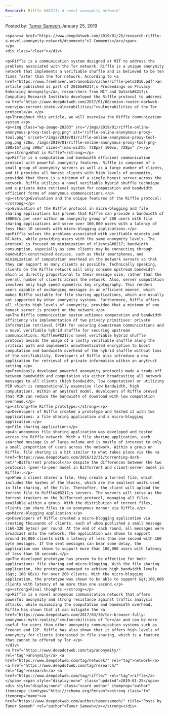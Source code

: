 ```yaml
---
Research: Riffle &#8211; A novel anonymity network"
---
```

<article class="post-listing post-28199 post type-post status-publish format-standard has-post-thumbnail hentry  tag-anonymity tag-network tag-research tag-riffle">
    <div class="post-inner">
        <span>Posted by: <a href="https://www.deepdotweb.com/author/tamersameeh/" title="">Tamer Sameeh </a></span>
    <span>January 25, 2019</span>
    
    <span><a href="https://www.deepdotweb.com/2019/01/25/research-riffle-a-novel-anonymity-network/#comments">2 Comments</a></span>
    </p>
    <div class="clear"></div>
    
    <p>Riffle is a communication system designed at MIT to address the problems associated with the Tor network. Riffle is a unique anonymity network that implements a verifiable shuffle and is believed to be ten times faster than the Tor network. According to <a href="https://www.freehaven.net/anonbib/cache/riffle-pets2016.pdf">an article published as part of 2016&#8217;s Proceedings on Privacy Enhancing Anonymity</a>, researchers from MIT and Qatar&#8217;s Computing Research Institute developed the Riffle protocol to address <a href="https://www.deepdotweb.com/2017/01/08/onion-router-darkweb-overview-current-state-vulnerabilities/">vulnerabilities of the Tor protocol</a>.</p>
    <p>Throughout this article, we will overview the Riffle communication system.</p>
    <p><img class="wp-image-28203" src="/imgs/2019/01/riffle-online-anonymous-proxy-tool-png.png" alt="riffle-online-anonymous-proxy-tool.png" srcset="/imgs/2019/01/riffle-online-anonymous-proxy-tool-png.png 728w, /imgs/2019/01/riffle-online-anonymous-proxy-tool-png-300x157.png 300w" sizes="(max-width: 728px) 100vw, 728px" /></p>
    <p><strong>What is Riffle?</strong></p>
    <p>Riffle is a computation and bandwidth efficient communication protocol with powerful anonymity features. Riffle is composed of a small group of anonymity servers as well as a large number of clients, and it provides all honest clients with high levels of anonymity, provided that there is a minimum of a single honest server across the network. Riffle utilizes a novel verifiable hybrid shuffle technique and a private data retrieval system for computation and bandwidth efficient forms of anonymous communications.</p>
    <p><strong>Evaluation and the unique features of the Riffle protocol:</strong></p>
    <p>Evaluation of the Riffle protocol in micro-blogging and file sharing applications has proven that Riffle can provide a bandwidth of 100KB/s per user within an anonymity group of 200 users with file sharing applications and serve over 100,000 users with a latency of less than 10 seconds with micro-blogging applications.</p>
    <p>Riffle solves the problems associated with verifiable mixnets and DC-Nets, while providing users with the same anonymity levels. The protocol is focused on minimization of clients&#8217; bandwidth consumption, especially as some clients may be connecting through bandwidth-constrained devices, such as their smartphones, and minimization of computation overhead on the network servers so that they can support as many clients as possible. Technically speaking, clients on the Riffle network will only consume upstream bandwidth which is directly proportional to their message size, rather than the overall number of clients across the network. Also, server computation involves only high speed symmetric key cryptography. This renders users capable of exchanging messages in an efficient manner, which makes Riffle suitable for file sharing applications, which are usually not supported by other anonymity systems. Furthermore, Riffle offers all clients high levels of anonymity, provided that a minimum of one honest server is present on the network.</p>
    <p>The Riffle communication system achieves computation and bandwidth efficiency via implementation of two privacy primitives: private information retrieval (PIR) for securing downstream communications and a novel verifiable hybrid shuffle for securing upstream communications. Riffle&#8217;s novel verifiable hybrid shuffle protocol avoids the usage of a costly verifiable shuffle along the critical path and implements unauthenticated encryption to boost computation and bandwidth overhead of the hybrid shuffle without loss of the verifiability. Developers of Riffle also introduce a new application for retrieval of private information within an anytrust setting.</p>
    <p>Previously developed powerful anonymity protocols made a trade-off between bandwidth and computation via either broadcasting all network messages to all clients (high bandwidth, low computation) or utilizing PIR which is computationally expensive (low bandwidth, high computation). Within an anytrust model, developers of Riffle proved that PIR can reduce the bandwidth of download with low computation overhead.</p>
    <p><strong>The Riffle prototype:</strong></p>
    <p>Developers of Riffle created a prototype and tested it with two applications: a file sharing application and a micro-blogging application.</p>
    <p>File sharing application:</p>
    <p>An anonymous file sharing application was developed and tested across the Riffle network. With a file sharing application, each searched message is of large volume and is mostly of interest to only a small proportion of users across the network. Within a group on Riffle, file sharing is a bit similar to what takes place via the <a href="https://www.deepdotweb.com/2016/12/31/torrenting-dark-net/">BitTorrent protocol</a> despite the differences between the two protocols (peer-to-peer model in BitTorrent and client-server model in Riffle).</p>
    <p>When a client shares a file, they create a torrent file, which includes the hashes of the blocks, which are the smallest units used in file sharing, of the file. Thereafter, the client will upload the torrent file to Riffle&#8217;s servers. The servers will serve as the torrent trackers on the BitTorrent protocol, managing all files available within a group. With the distribution of torrent files, clients can share files in an anonymous manner via Riffle.</p>
    <p>Micro-blogging application:</p>
    <p>Developers of Riffle created a micro-blogging application via creating thousands of clients, each of whom published a small message (160-320 bytes) per round. At the end of each round, all messages were broadcast onto the network. The application was shown to support around 10,000 clients with a latency of less than one second with 160 byte messages. If the sent messages can bear some delay, the application was shown to support more than 100,000 users with latency of less than 10 seconds.</p>
    <p>The developed prototype has proven to be effective for both applications: file sharing and micro-blogging. With the file sharing application, the prototype managed to achieve high bandwidth levels (&gt; 100 KB/s) for over 200 clients. With the micro-blogging application, the prototype was shown to be able to support &gt;100,000 clients with latency of no more than one second.</p>
    <p><strong>Final thoughts:</strong></p>
    <p>Riffle is a novel anonymous communication network that offers powerful anonymity and strong resistance against traffic analysis attacks, while minimizing the computation and bandwidth overhead. Riffle has shown that it can mitigate the <a href="https://www.deepdotweb.com/2017/03/30/tor-browser-fully-anonymous-myth-reality/">vulnerabilities of Tor</a> and can be more useful for users than other anonymity communication systems such as Freenet and I2P. Riffle has also shown that it offers high levels of anonymity for clients interested in file sharing, which is a feature that cannot be offered by Tor.</p>
    </div>
    <a href="https://www.deepdotweb.com/tag/anonymity/" rel="tag">anonymity</a> <a href="https://www.deepdotweb.com/tag/network/" rel="tag">network</a> <a href="https://www.deepdotweb.com/tag/research/" rel="tag">research</a> <a href="https://www.deepdotweb.com/tag/riffle/" rel="tag">riffle</a></span> <span style="display:none" class="updated">2019-01-25</span>
    <div style="display:none" class="vcard author" itemprop="author" itemscope itemtype="http://schema.org/Person"><strong class="fn" itemprop="name"><a href="https://www.deepdotweb.com/author/tamersameeh/" title="Posts by Tamer Sameeh" rel="author">Tamer Sameeh</a></strong></div>
    
